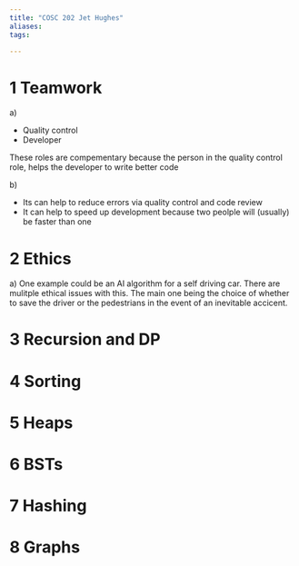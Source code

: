 ```yaml
---
title: "COSC 202 Jet Hughes"
aliases: 
tags: 

---
```



<div style="page-break-after: always;"></div>

# 1 Teamwork
a) 
-  Quality control
- Developer

These roles are compementary because the person in the quality control role, helps the developer to write better code

b) 
- Its can help to reduce errors via quality control and code review
- It can help to speed up development because two peolple will (usually) be faster than one


<div style="page-break-after: always;"></div>

# 2 Ethics

a) One example could be an AI algorithm for a self driving car. There are mulitple ethical issues with this. The main one being the choice of whether to save the driver or the pedestrians in the event of an inevitable accicent.  


<div style="page-break-after: always;"></div>

# 3 Recursion and DP





<div style="page-break-after: always;"></div>

# 4 Sorting





<div style="page-break-after: always;"></div>

# 5 Heaps






<div style="page-break-after: always;"></div>

# 6 BSTs





<div style="page-break-after: always;"></div>

# 7 Hashing





<div style="page-break-after: always;"></div>

# 8 Graphs




